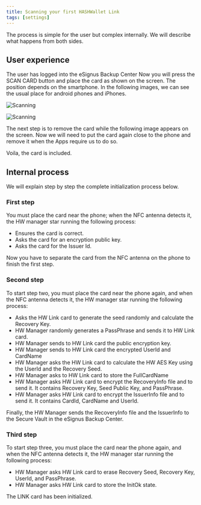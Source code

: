 ```yaml
---
title: Scanning your first HASHWallet Link
tags: [settings]
---
```


The process is simple for the user but complex internally. We will describe what happens from both sides.

## User experience

The user has logged into the eSignus Backup Center Now you will press the SCAN CARD button and place the card as shown on the screen. The position depends on the smartphone. In the following images, we can see the usual place for android phones and iPhones.

![Scanning](https://www.dropbox.com/s/s1gk17o731d77w8/NFC_android.jpg?raw=1)

![Scanning](https://www.dropbox.com/s/bahd1n4r2cwf4qc/NFC_ios.jpg?raw=1)

The next step is to remove the card while the following image appears on the screen. Now we will need to put the card again close to the phone and remove it when the Apps require us to do so.

Voila, the card is included.

## Internal process

We will explain step by step the complete initialization process below.

### First step

You must place the card near the phone; when the NFC antenna detects it, the HW manager star running the following process:

- Ensures the card is correct.
- Asks the card for an encryption public key.
- Asks the card for the Issuer Id.

Now you have to separate the card from the NFC antenna on the phone to finish the first step.

### Second step

To start step two, you must place the card near the phone again, and when the NFC antenna detects it, the HW manager star running the following process:

- Asks the HW Link card to generate the seed randomly and calculate the Recovery Key.
- HW Manager randomly generates a PassPhrase and sends it to HW Link card.
- HW Manager sends to HW Link card the public encryption key.
- HW Manager sends to HW Link card the encrypted UserId and CardName
- HW Manager asks the HW Link card to calculate the HW AES Key using the UserId and the Recovery Seed.
- HW Manager asks to HW Link card to store the FullCardName
- HW Manager asks HW Link card to encrypt the RecoveryInfo file and to send it. It contains Recovery Key, Seed Public Key, and PassPhrase.
- HW Manager asks HW Link card to encrypt the IssuerInfo file and to send it. It contains CardId, CardName and UserId.

Finally, the HW Manager sends the RecoveryInfo file and the IssuerInfo to the Secure Vault in the eSignus Backup Center.

### Third step

To start step three, you must place the card near the phone again, and when the NFC antenna detects it, the HW manager star running the following process:

- HW Manager asks HW Link card to erase Recovery Seed, Recovery Key, UserId, and PassPhrase.
- HW Manager asks HW Link card to store the InitOk state.

The LINK card has been initialized.

